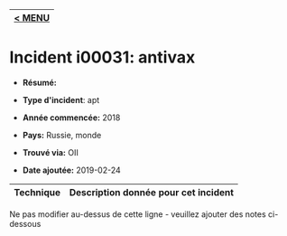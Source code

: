 |[< MENU](../README.md)|
|---|
# Incident i00031: antivax

* **Résumé:**

* **Type d'incident**: apt

* **Année commencée:** 2018

* **Pays:** Russie, monde

* **Trouvé via:** OII

* **Date ajoutée:** 2019-02-24
 

|Technique |Description donnée pour cet incident |
|--------- |------------------------- |


Ne pas modifier au-dessus de cette ligne - veuillez ajouter des notes ci-dessous